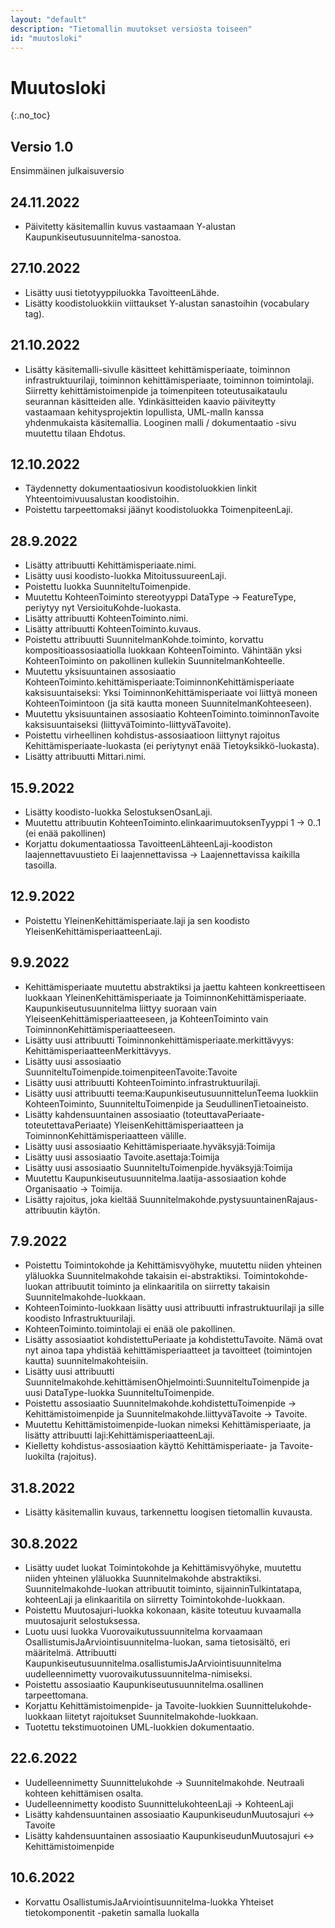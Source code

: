 ```yaml
---
layout: "default"
description: "Tietomallin muutokset versiosta toiseen"
id: "muutosloki"
---
```

# Muutosloki
{:.no_toc}

## Versio 1.0
Ensimmäinen julkaisuversio

## 24.11.2022

* Päivitetty käsitemallin kuvus vastaamaan Y-alustan Kaupunkiseutusuunnitelma-sanostoa.

## 27.10.2022

* Lisätty uusi tietotyyppiluokka TavoitteenLähde.
* Lisätty koodistoluokkiin viittaukset Y-alustan sanastoihin (vocabulary tag).

## 21.10.2022

* Lisätty käsitemalli-sivulle käsitteet kehittämisperiaate, toiminnon infrastruktuurilaji, toiminnon kehittämisperiaate, toiminnon toimintolaji. Siirretty kehittämistoimenpide ja toimenpiteen toteutusaikataulu seurannan käsitteiden alle. Ydinkäsitteiden kaavio päiviteytty vastaamaan kehitysprojektin lopullista, UML-malln kanssa yhdenmukaista käsitemallia. Looginen malli / dokumentaatio -sivu muutettu tilaan Ehdotus.   

## 12.10.2022

* Täydennetty dokumentaatiosivun koodistoluokkien linkit Yhteentoimivuusalustan koodistoihin.
* Poistettu tarpeettomaksi jäänyt koodistoluokka ToimenpiteenLaji.

## 28.9.2022

* Lisätty attribuutti Kehittämisperiaate.nimi.
* Lisätty uusi koodisto-luokka MitoitussuureenLaji.
* Poistettu luokka SuunniteltuToimenpide.
* Muutettu KohteenToiminto stereotyyppi DataType -> FeatureType, periytyy nyt VersioituKohde-luokasta.
* Lisätty attribuutti KohteenToiminto.nimi.
* Lisätty attribuutti KohteenToiminto.kuvaus.
* Poistettu attribuutti SuunnitelmanKohde.toiminto, korvattu kompositioassosiaatiolla luokkaan KohteenToiminto. Vähintään yksi KohteenToiminto on pakollinen kullekin SuunnitelmanKohteelle.
* Muutettu yksisuuntainen assosiaatio KohteenToiminto.kehittämisperiaate:ToiminnonKehittämisperiaate kaksisuuntaiseksi: Yksi ToiminnonKehittämisperiaate voi liittyä moneen KohteenToimintoon (ja sitä kautta moneen SuunnitelmanKohteeseen).
* Muutettu yksisuuntainen assosiaatio KohteenToiminto.toiminnonTavoite kaksisuuntaiseksi (liittyväToiminto-liittyväTavoite).
* Poistettu virheellinen kohdistus-assosiaatioon liittynyt rajoitus Kehittämisperiaate-luokasta (ei periytynyt enää Tietoyksikkö-luokasta).
* Lisätty attribuutti Mittari.nimi.


## 15.9.2022

* Lisätty koodisto-luokka SelostuksenOsanLaji.
* Muutettu attribuutin KohteenToiminto.elinkaarimuutoksenTyyppi 1 -> 0..1 (ei enää pakollinen)
* Korjattu dokumentaatiossa TavoitteenLähteenLaji-koodiston laajennettavuustieto Ei laajennettavissa -> Laajennettavissa kaikilla tasoilla.

## 12.9.2022

* Poistettu YleinenKehittämisperiaate.laji ja sen koodisto YleisenKehittämisperiaatteenLaji.

## 9.9.2022

* Kehittämisperiaate muutettu abstraktiksi ja jaettu kahteen konkreettiseen luokkaan YleinenKehittämisperiaate ja ToiminnonKehittämisperiaate. Kaupunkiseutusuunnitelma liittyy suoraan vain YleiseenKehittämisperiaatteeseen, ja KohteenToiminto vain ToiminnonKehittämisperiaatteeseen.
* Lisätty uusi attribuutti Toiminnonkehittämisperiaate.merkittävyys: KehittämisperiaatteenMerkittävyys.
* Lisätty uusi assosiaatio SuunniteltuToimenpide.toimenpiteenTavoite:Tavoite
* Lisätty uusi attribuutti KohteenToiminto.infrastruktuurilaji.
* Lisätty uusi attribuutti teema:KaupunkiseutusuunnittelunTeema luokkiin KohteenToiminto, SuunniteltuToimenpide ja SeudullinenTietoaineisto.
* Lisätty kahdensuuntainen assosiaatio (toteuttavaPeriaate-toteutettavaPeriaate) YleisenKehittämisperiaatteen ja ToiminnonKehittämisperiaatteen välille.
* Lisätty uusi assosiaatio Kehittämisperiaate.hyväksyjä:Toimija
* Lisätty uusi assosiaatio Tavoite.asettaja:Toimija
* Lisätty uusi assosiaatio SuunniteltuToimenpide.hyväksyjä:Toimija
* Muutettu Kaupunkiseutusuunnitelma.laatija-assosiaation kohde Organisaatio -> Toimija.
* Lisätty rajoitus, joka kieltää Suunnitelmakohde.pystysuuntainenRajaus-attribuutin käytön.


## 7.9.2022

* Poistettu Toimintokohde ja Kehittämisvyöhyke, muutettu niiden yhteinen yläluokka Suunnitelmakohde takaisin ei-abstraktiksi. Toimintokohde-luokan attribuutit toiminto ja elinkaaritila on siirretty takaisin Suunnitelmakohde-luokkaan.
* KohteenToiminto-luokkaan lisätty uusi attribuutti infrastruktuurilaji ja sille koodisto Infrastruktuurilaji.
* KohteenToiminto.toimintolaji ei enää ole pakollinen.
* Lisätty assosiaatiot kohdistettuPeriaate ja kohdistettuTavoite. Nämä ovat nyt ainoa tapa yhdistää kehittämisperiaatteet ja tavoitteet (toimintojen kautta) suunnitelmakohteisiin.
* Lisätty uusi attribuutti Suunnitelmakohde.kehittämisenOhjelmointi:SuunniteltuToimenpide ja uusi DataType-luokka SuunniteltuToimenpide.
* Poistettu assosiaatio Suunnitelmakohde.kohdistettuToimenpide -> Kehittämistoimenpide ja Suunnitelmakohde.liittyväTavoite -> Tavoite.
* Muutettu Kehittämistoimenpide-luokan nimeksi Kehittämisperiaate, ja lisätty attribuutti laji:KehittämisperiaatteenLaji.
* Kielletty kohdistus-assosiaation käyttö Kehittämisperiaate- ja Tavoite-luokilta (rajoitus).

## 31.8.2022

* Lisätty käsitemallin kuvaus, tarkennettu loogisen tietomallin kuvausta.

## 30.8.2022

* Lisätty uudet luokat Toimintokohde ja Kehittämisvyöhyke, muutettu niiden yhteinen yläluokka Suunnitelmakohde abstraktiksi. Suunnitelmakohde-luokan attribuutit toiminto, sijainninTulkintatapa, kohteenLaji ja elinkaaritila on siirretty Toimintokohde-luokkaan.
* Poistettu Muutosajuri-luokka kokonaan, käsite toteutuu kuvaamalla muutosajurit selostuksessa.
* Luotu uusi luokka Vuorovaikutussuunnitelma korvaamaan OsallistumisJaArviointisuunnitelma-luokan, sama tietosisältö, eri määritelmä. Attribuutti Kaupunkiseutusuunnitelma.osallistumisJaArviointisuunnitelma uudelleennimetty vuorovaikutussuunnitelma-nimiseksi.
* Poistettu assosiaatio Kaupunkiseutusuunnitelma.osallinen tarpeettomana.
* Korjattu Kehittämistoimenpide- ja Tavoite-luokkien Suunnittelukohde-luokkaan liitetyt rajoitukset Suunnitelmakohde-luokkaan. 
* Tuotettu tekstimuotoinen UML-luokkien dokumentaatio.

## 22.6.2022

* Uudelleennimetty Suunnittelukohde -> Suunnitelmakohde. Neutraali kohteen kehittämisen osalta.
* Uudelleennimetty koodisto SuunnittelukohteenLaji -> KohteenLaji
* Lisätty kahdensuuntainen assosiaatio KaupunkiseudunMuutosajuri <-> Tavoite
* Lisätty kahdensuuntainen assosiaatio KaupunkiseudunMuutosajuri <-> Kehittämistoimenpide

## 10.6.2022

* Korvattu OsallistumisJaArviointisuunnitelma-luokka Yhteiset tietokomponentit -paketin samalla luokalla